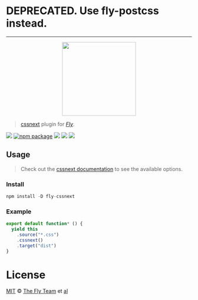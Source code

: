 # DEPRECATED. Use fly-postcss instead.

---

<div align="center">
  <a href="http://github.com/flyjs/fly">
    <img width=200px  src="https://cloud.githubusercontent.com/assets/8317250/8733685/0be81080-2c40-11e5-98d2-c634f076ccd7.png">
  </a>
</div>

> [cssnext](https://github.com/cssnext/cssnext) plugin for _[Fly][fly]_.

[![][fly-badge]][fly]
[![npm package][npm-ver-link]][releases]
[![][dl-badge]][npm-pkg-link]
[![][travis-badge]][travis-link]
[![][mit-badge]][mit]

## Usage
> Check out the [cssnext documentation](https://github.com/cssnext/cssnext) to see the available options.

### Install

```a
npm install -D fly-cssnext
```

### Example

```js
export default function* () {
  yield this
    .source("*.css")
    .cssnext()
    .target("dist")
}
```

# License

[MIT][mit] © [The Fly Team][author] et [al][contributors]


[mit]:          http://opensource.org/licenses/MIT
[author]:       http://github.com/flyjs
[contributors]: https://github.com/cssnext/fly-cssnext/graphs/contributors
[releases]:     https://github.com/cssnext/fly-cssnext/releases
[fly]:          https://www.github.com/flyjs/fly
[fly-badge]:    https://img.shields.io/badge/fly-JS-05B3E1.svg?style=flat-square
[mit-badge]:    https://img.shields.io/badge/license-MIT-444444.svg?style=flat-square
[npm-pkg-link]: https://www.npmjs.org/package/fly-cssnext
[npm-ver-link]: https://img.shields.io/npm/v/fly-cssnext.svg?style=flat-square
[dl-badge]:     http://img.shields.io/npm/dm/fly-cssnext.svg?style=flat-square
[travis-link]:  https://travis-ci.org/cssnext/fly-cssnext
[travis-badge]: http://img.shields.io/travis/cssnext/fly-cssnext.svg?style=flat-square
